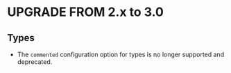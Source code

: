 UPGRADE FROM 2.x to 3.0
=======================

Types
-----

 * The `commented` configuration option for types is no longer supported and
 deprecated.
